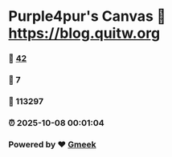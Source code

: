 # Purple4pur's Canvas :link: https://blog.quitw.org 
### :page_facing_up: [42](https://blog.quitw.org/tag.html) 
### :speech_balloon: 7 
### :hibiscus: 113297 
### :alarm_clock: 2025-10-08 00:01:04 
### Powered by :heart: [Gmeek](https://github.com/Meekdai/Gmeek)
